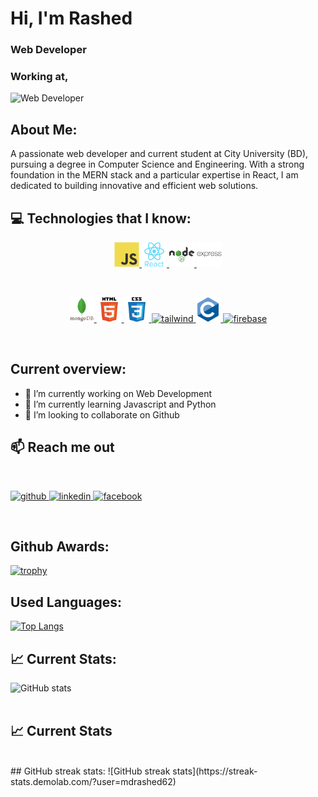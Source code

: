# Hi, I'm Rashed
### Web Developer
### Working at,
![Web Developer](https://media.licdn.com/dms/image/D4D12AQHWjlf6CXDezA/article-cover_image-shrink_720_1280/0/1698039213268?e=2147483647&v=beta&t=9d8VyULomdIk9zkz_U9N_TE4_pUdFq1dFCglRh8fv_o)

## About Me:
A passionate web developer and current student at City University (BD), pursuing a degree in Computer Science and Engineering. With a strong foundation in the MERN stack and a particular expertise in React, I am dedicated to building innovative and efficient web solutions.
<br>
## :computer: Technologies that I know:
<p align="center">
  <a href="https://developer.mozilla.org/en-US/docs/Web/JavaScript" target="_blank" rel="noreferrer">
    <img src="https://raw.githubusercontent.com/devicons/devicon/master/icons/javascript/javascript-original.svg" alt="javascript" width="40" height="40"/>
  </a>
  <a href="https://reactjs.org/" target="_blank" rel="noreferrer">
    <img src="https://raw.githubusercontent.com/devicons/devicon/master/icons/react/react-original-wordmark.svg" alt="react" width="40" height="40"/>
  </a>
  <a href="https://nodejs.org" target="_blank" rel="noreferrer">
    <img src="https://raw.githubusercontent.com/devicons/devicon/master/icons/nodejs/nodejs-original-wordmark.svg" alt="nodejs" width="40" height="40"/>
  </a>
   <a href="https://expressjs.com" target="_blank" rel="noreferrer">
    <img src="https://raw.githubusercontent.com/devicons/devicon/master/icons/express/express-original-wordmark.svg" alt="express" width="40" height="40"/>
  </a>
</p>
<br>
<p align="center">
  <a href="https://www.mongodb.com/" target="_blank" rel="noreferrer">
    <img src="https://raw.githubusercontent.com/devicons/devicon/master/icons/mongodb/mongodb-original-wordmark.svg" alt="mongodb" width="40" height="40"/>
  </a>
 
  <a href="https://www.w3.org/html/" target="_blank" rel="noreferrer">
    <img src="https://raw.githubusercontent.com/devicons/devicon/master/icons/html5/html5-original-wordmark.svg" alt="html5" width="40" height="40"/>
  </a>
   <a href="https://www.w3schools.com/css/" target="_blank" rel="noreferrer">
    <img src="https://raw.githubusercontent.com/devicons/devicon/master/icons/css3/css3-original-wordmark.svg" alt="css3" width="40" height="40"/>
  </a>
  <a href="https://tailwindcss.com/" target="_blank" rel="noreferrer">
    <img src="https://www.vectorlogo.zone/logos/tailwindcss/tailwindcss-icon.svg" alt="tailwind" width="40" height="40"/>
  </a>
  <a href="https://www.cprogramming.com/" target="_blank" rel="noreferrer">
    <img src="https://raw.githubusercontent.com/devicons/devicon/master/icons/c/c-original.svg" alt="c" width="40" height="40"/>
  </a>
  <a href="https://firebase.google.com/" target="_blank" rel="noreferrer">
    <img src="https://www.vectorlogo.zone/logos/firebase/firebase-icon.svg" alt="firebase" width="40" height="40"/>
  </a>
  </p>
  <br>
 

## Current overview:
- 🔭 I’m currently working on Web Development 
- 🌱 I’m currently learning Javascript and Python 
- 👯 I’m looking to collaborate on Github 


## :mailbox: Reach me out

<br />

<p align="left">
  <a href="https://github.com/mdrashed62" target="_blank" rel="noreferrer">
    <img height="75" src="https://cdn.jsdelivr.net/npm/simple-icons@3.0.1/icons/github.svg" alt="github"/>
  </a>
  <a href="https://www.linkedin.com/in/rashed83/" target="_blank" rel="noreferrer">
    <img height="75" src="https://cdn.jsdelivr.net/npm/simple-icons@3.0.1/icons/linkedin.svg" alt="linkedin"/>
  </a>
  <a href="https://www.facebook.com/itsmdrashed" target="_blank" rel="noreferrer">
    <img height="75" src="https://cdn.jsdelivr.net/npm/simple-icons@3.0.1/icons/facebook.svg" alt="facebook"/>
  </a>
</p>

<br />

## Github Awards:
[![trophy](https://github-profile-trophy.vercel.app/?username=mdrashed62)](https://github.com/ryo-ma/github-profile-trophy)
<br>
## Used Languages: 
[![Top Langs](https://github-readme-stats.vercel.app/api/top-langs/?username=mdrashed62)](https://github.com/anuraghazra/github-readme-stats)
<br>
## :chart_with_upwards_trend: Current Stats:
![GitHub stats](https://github-readme-stats.vercel.app/api?username=mdrashed62&show_icons=true&count_private=true)  
<br>
## :chart_with_upwards_trend: Current Stats

<br />
## GitHub streak stats:
![GitHub streak stats](https://streak-stats.demolab.com/?user=mdrashed62) 



